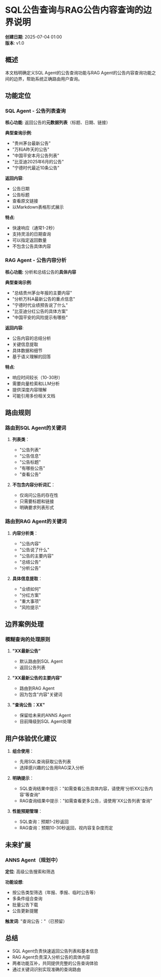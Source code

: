 # SQL公告查询与RAG公告内容查询的边界说明

**创建日期**: 2025-07-04 01:00  
**版本**: v1.0

## 概述

本文档明确定义SQL Agent的公告查询功能与RAG Agent的公告内容查询功能之间的边界，帮助系统正确路由用户查询。

## 功能定位

### SQL Agent - 公告列表查询

**核心功能**: 返回公告的**元数据列表**（标题、日期、链接）

**典型查询示例**:
- "贵州茅台最新公告"
- "万科A昨天的公告"
- "中国平安本月公告列表"
- "比亚迪2025年6月的公告"
- "宁德时代最近10条公告"

**返回内容**:
- 公告日期
- 公告标题
- 查看原文链接
- 以Markdown表格形式展示

**特点**:
- 快速响应（通常1-2秒）
- 支持灵活的日期查询
- 可以指定返回数量
- 不包含公告具体内容

### RAG Agent - 公告内容分析

**核心功能**: 分析和总结公告的**具体内容**

**典型查询示例**:
- "总结贵州茅台年报的主要内容"
- "分析万科A最新公告的重点信息"
- "宁德时代业绩预告说了什么"
- "比亚迪分红公告的具体方案"
- "中国平安的风险提示有哪些"

**返回内容**:
- 公告内容的总结分析
- 关键信息提取
- 具体数据和细节
- 基于语义理解的回答

**特点**:
- 响应时间较长（10-30秒）
- 需要向量检索和LLM分析
- 提供深度内容理解
- 可能引用多份相关文档

## 路由规则

### 路由到SQL Agent的关键词

1. **列表类**：
   - "公告列表"
   - "公告信息"
   - "公告标题"
   - "有哪些公告"
   - "查看公告"

2. **不包含内容分析词汇**：
   - 仅询问公告的存在性
   - 只需要标题和链接
   - 明确要求列表形式

### 路由到RAG Agent的关键词

1. **内容分析类**：
   - "公告内容"
   - "公告说了什么"
   - "公告的主要内容"
   - "总结公告"
   - "分析公告"

2. **具体信息提取**：
   - "业绩如何"
   - "分红方案"
   - "重大事项"
   - "风险提示"

## 边界案例处理

### 模糊查询的处理原则

1. **"XX最新公告"**
   - 默认路由到SQL Agent
   - 返回公告列表

2. **"XX最新公告的主要内容"**
   - 路由到RAG Agent
   - 因为包含"内容"关键词

3. **"查询公告：XX"**
   - 保留给未来的ANNS Agent
   - 目前降级到SQL Agent处理

## 用户体验优化建议

1. **组合使用**：
   - 先用SQL查询获取公告列表
   - 选择感兴趣的公告用RAG深入分析

2. **明确提示**：
   - SQL查询结果中提示："如需查看公告具体内容，请使用'分析XX公告内容'等查询"
   - RAG查询结果中提示："如需查看更多公告，请使用'XX公告列表'查询"

3. **性能预期管理**：
   - SQL查询：预期1-2秒返回
   - RAG查询：预期10-30秒返回，视内容复杂度而定

## 未来扩展

### ANNS Agent（规划中）

**定位**: 高级公告搜索和筛选

**功能设想**:
- 按公告类型筛选（年报、季报、临时公告等）
- 多条件组合查询
- 批量公告下载
- 公告更新提醒

**触发词**: "查询公告："（已预留）

## 总结

- SQL Agent负责快速返回公告列表和基本信息
- RAG Agent负责深入分析公告的具体内容
- 两者功能互补，共同提供完整的公告查询体验
- 通过关键词识别实现准确的查询路由